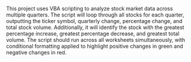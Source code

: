 This project uses  VBA scripting to analyze stock market data across multiple quarters. The script will loop through all stocks for each quarter, outputting the ticker symbol, quarterly change, percentage change, and total stock volume. Additionally, it will identify the stock with the greatest percentage increase, greatest percentage decrease, and greatest total volume. The script should run across all worksheets simultaneously, with conditional formatting applied to highlight positive changes in green and negative changes in red. 
